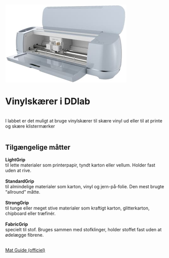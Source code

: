 [![Alt text](cricut-maker-3.jpeg)](https://github.com/DDlabAU/vinylcutter/blob/master/cricut-maker-3.jpeg)

# Vinylskærer i DDlab
<br>
I labbet er det muligt at bruge vinylskærer til skære vinyl ud eller til at printe og skære klistermærker
<br><br>

<h2>Tilgængelige måtter</h2>

<b>LightGrip</b> <br>
til lette materialer som printerpapir, tyndt karton eller vellum. Holder fast uden at rive.
<br><br>
<b>StandardGrip</b> <br>
til almindelige materialer som karton, vinyl og jern-på-folie. Den mest brugte “allround” måtte.
<br><br>
<b>StrongGrip</b> <br>
til tunge eller meget stive materialer som kraftigt karton, glitterkarton, chipboard eller træfinér.
<br><br>
<b>FabricGrip</b> <br>
specielt til stof. Bruges sammen med stofklinger, holder stoffet fast uden at ødelægge fibrene.
<br><br>

[Mat Guide (officiel)](https://cricut.com/blog/which-cricut-mat-should-you-use/)
